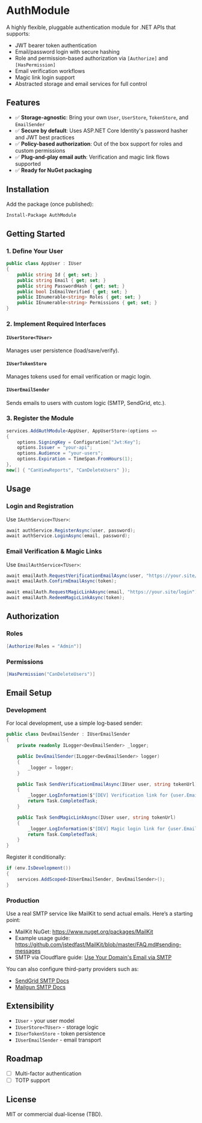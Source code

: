 # AuthModule

A highly flexible, pluggable authentication module for .NET APIs that supports:

- JWT bearer token authentication
- Email/password login with secure hashing
- Role and permission-based authorization via `[Authorize]` and `[HasPermission]`
- Email verification workflows
- Magic link login support
- Abstracted storage and email services for full control


## Features

- ✅ **Storage-agnostic**: Bring your own `User`, `UserStore`, `TokenStore`, and `EmailSender`
- ✅ **Secure by default**: Uses ASP.NET Core Identity's password hasher and JWT best practices
- ✅ **Policy-based authorization**: Out of the box support for roles and custom permissions
- ✅ **Plug-and-play email auth**: Verification and magic link flows supported
- ✅ **Ready for NuGet packaging**


## Installation

Add the package (once published):

```bash
Install-Package AuthModule
```


## Getting Started

### 1. Define Your User

```csharp
public class AppUser : IUser
{
    public string Id { get; set; }
    public string Email { get; set; }
    public string PasswordHash { get; set; }
    public bool IsEmailVerified { get; set; }
    public IEnumerable<string> Roles { get; set; }
    public IEnumerable<string> Permissions { get; set; }
}
```

### 2. Implement Required Interfaces

#### `IUserStore<TUser>`
Manages user persistence (load/save/verify).

#### `IUserTokenStore`
Manages tokens used for email verification or magic login.

#### `IUserEmailSender`
Sends emails to users with custom logic (SMTP, SendGrid, etc.).


### 3. Register the Module

```csharp
services.AddAuthModule<AppUser, AppUserStore>(options =>
{
    options.SigningKey = Configuration["Jwt:Key"];
    options.Issuer = "your-api";
    options.Audience = "your-users";
    options.Expiration = TimeSpan.FromHours(1);
},
new[] { "CanViewReports", "CanDeleteUsers" });
```


## Usage

### Login and Registration
Use `IAuthService<TUser>`:

```csharp
await authService.RegisterAsync(user, password);
await authService.LoginAsync(email, password);
```

### Email Verification & Magic Links
Use `EmailAuthService<TUser>`:

```csharp
await emailAuth.RequestVerificationEmailAsync(user, "https://your.site/verify");
await emailAuth.ConfirmEmailAsync(token);

await emailAuth.RequestMagicLinkAsync(email, "https://your.site/login");
await emailAuth.RedeemMagicLinkAsync(token);
```


## Authorization

### Roles
```csharp
[Authorize(Roles = "Admin")]
```

### Permissions
```csharp
[HasPermission("CanDeleteUsers")]
```


## Email Setup

### Development
For local development, use a simple log-based sender:

```csharp
public class DevEmailSender : IUserEmailSender
{
    private readonly ILogger<DevEmailSender> _logger;

    public DevEmailSender(ILogger<DevEmailSender> logger)
    {
        _logger = logger;
    }

    public Task SendVerificationEmailAsync(IUser user, string tokenUrl)
    {
        _logger.LogInformation($"[DEV] Verification link for {user.Email}: {tokenUrl}");
        return Task.CompletedTask;
    }

    public Task SendMagicLinkAsync(IUser user, string tokenUrl)
    {
        _logger.LogInformation($"[DEV] Magic login link for {user.Email}: {tokenUrl}");
        return Task.CompletedTask;
    }
}
```

Register it conditionally:
```csharp
if (env.IsDevelopment())
{
    services.AddScoped<IUserEmailSender, DevEmailSender>();
}
```

### Production
Use a real SMTP service like MailKit to send actual emails. Here’s a starting point:

- MailKit NuGet: https://www.nuget.org/packages/MailKit
- Example usage guide: https://github.com/jstedfast/MailKit/blob/master/FAQ.md#sending-messages
- SMTP via Cloudflare guide: [Use Your Domain's Email via SMTP](https://developers.cloudflare.com/email-routing/email-workers/send-email/#sending-email-using-workers-and-smtp)

You can also configure third-party providers such as:
- [SendGrid SMTP Docs](https://docs.sendgrid.com/for-developers/sending-email/smtp-api)
- [Mailgun SMTP Docs](https://documentation.mailgun.com/en/latest/user_manual.html#sending-via-smtp)


## Extensibility

- `IUser` - your user model
- `IUserStore<TUser>` - storage logic
- `IUserTokenStore` - token persistence
- `IUserEmailSender` - email transport


## Roadmap

- [ ] Multi-factor authentication
- [ ] TOTP support

## License

MIT or commercial dual-license (TBD).